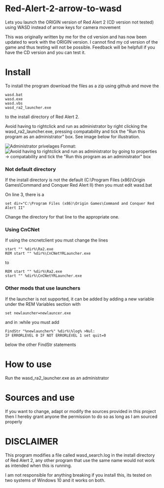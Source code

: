 # Red-Alert-2-arrow-to-wasd
Lets you launch the ORIGIN version of Red Alert 2 (CD version not tested) using WASD instead of arrow keys for camera movement

This was originally written by me for the cd version and has now been updated to work with the ORIGIN version. I cannot find my cd version of the game and thus testing will not be possible. Feedback will be helpfull if you have the CD version and you can test it.

# Install
To install the program download the files as a zip using github and move the

```
wasd.bat
wasd.exe
wasd.vbs
wasd_ra2_launcher.exe
```

to the install directory of Red Alert 2. 

Avoid having to rightclick and run as administrator by right clicking the wasd_ra2_launcher.exe, pressing compatability and tick the "Run this program as an administrator" box. See image below for illustration.

![Administrator privelages](https://i.gyazo.com/ed390b81a97336b908b832cd812e7e81.png)
Format: ![Avoid having to rightclick and run as administrator by going to properties -> compatability and tick the "Run this program as an administrator" box](url)

### Not default directory
If the install directory is not the default (C:\Program Files (x86)\Origin Games\Command and Conquer Red Alert II)
then you must edit wasd.bat

On line 3, there is a 
```
set dir="C:\Program Files (x86)\Origin Games\Command and Conquer Red Alert II"
```

Change the directory for that line to the appropriate one. 

### Using CnCNet
If using the cncnetclient you must change the lines
```
start "" %dir%\Ra2.exe
REM start "" %dir%\CnCNetYRLauncher.exe
```
to
```
REM start "" %dir%\Ra2.exe
start "" %dir%\CnCNetYRLauncher.exe
```

### Other mods that use launchers
If the launcher is not supported, it can be added by adding a new variable under the REM Variables section with
```
set newlauncher=newlauncer.exe
```
and in :while you must add 
```
FindStr "%newlauncher%" %dir%\%log% >Nul:
IF ERRORLEVEL 0 IF NOT ERRORLEVEL 1 set quit=0
```
below the other FindStr statements

# How to use
Run the wasd_ra2_launcher.exe as an administrator

# Sources and use
If you want to change, adapt or modify the sources provided in this project then I hereby grant anyone the permission to do so as long as I am sourced properly

# DISCLAIMER
This program modifies a file called wasd_search.log in the install directory of Red Alert 2, any other program that use the same name would not work as intended when this is running. 

I am not responsible for anything breaking if you install this, its tested on two systems of Windows 10 and it works on both. 
